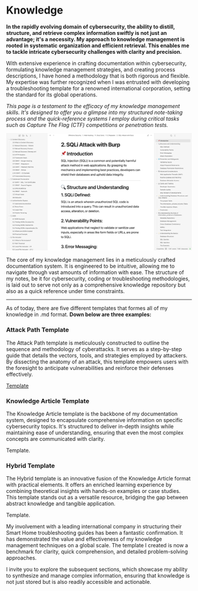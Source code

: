 # Knowledge

**In the rapidly evolving domain of cybersecurity, the ability to distill, structure, and retrieve complex information swiftly is not just an advantage; it's a necessity. My approach to knowledge management is rooted in systematic organization and efficient retrieval. This enables me to tackle intricate cybersecurity challenges with clarity and precision.**

With extensive experience in crafting documentation within cybersecurity, formulating knowledge management strategies, and creating process descriptions, I have honed a methodology that is both rigorous and flexible. My expertise was further recognized when I was entrusted with developing a troubleshooting template for a renowned international corporation, setting the standard for its global operations.

*This page is a testament to the efficacy of my knowledge management skills. It's designed to offer you a glimpse into my structured note-taking process and the quick-reference systems I employ during critical tasks such as Capture The Flag (CTF) competitions or penetration tests.*

![Image Alt Text](https://raw.githubusercontent.com/hhkolberg/hhkolberg.github.io/c57fbbed824e71d70e8a6b04456669149f8ba69b/pages/Kmgmt.png)

The core of my knowledge management lies in a meticulously crafted documentation system. It is engineered to be intuitive, allowing me to navigate through vast amounts of information with ease. The structure of my notes, be it for cybersecurity, coding or troubleshooting methodologies, is laid out to serve not only as a comprehensive knowledge repository but also as a quick reference under time constraints. 

--------------

As of today, there are five different templates that formes all of my knowledge in .md format. 
**Down below are three examples:**

### Attack Path Template

The Attack Path template is meticulously constructed to outline the sequence and methodology of cyberattacks. It serves as a step-by-step guide that details the vectors, tools, and strategies employed by attackers. By dissecting the anatomy of an attack, this template empowers users with the foresight to anticipate vulnerabilities and reinforce their defenses effectively.

[Template](/pages/AttackPath.md)

### Knowledge Article Template

The Knowledge Article template is the backbone of my documentation system, designed to encapsulate comprehensive information on specific cybersecurity topics. It's structured to deliver in-depth insights while maintaining ease of understanding, ensuring that even the most complex concepts are communicated with clarity.

Template.

### Hybrid Template

The Hybrid template is an innovative fusion of the Knowledge Article format with practical elements. It offers an enriched learning experience by combining theoretical insights with hands-on examples or case studies. This template stands out as a versatile resource, bridging the gap between abstract knowledge and tangible application.

Template.

My involvement with a leading international company in structuring their Smart Home troubleshooting guides has been a fantastic confirmation. It has demonstrated the value and effectiveness of my knowledge management techniques on a global scale. The template I created is now a benchmark for clarity, quick comprehension, and detailed problem-solving approaches.

I invite you to explore the subsequent sections, which showcase my ability to synthesize and manage complex information, ensuring that knowledge is not just stored but is also readily accessible and actionable. 
